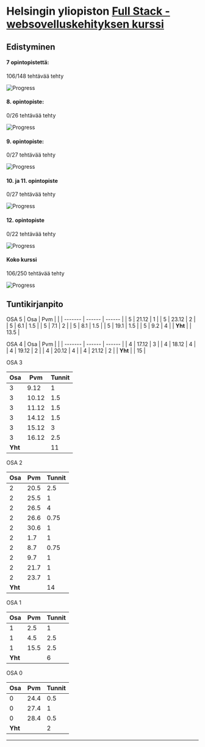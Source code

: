 # Helsingin yliopiston [Full Stack - websovelluskehityksen kurssi](https://fullstackopen.com/)

## Edistyminen

#### 7 opintopistettä:

106/148 tehtävää tehty

![Progress](https://progress-bar.dev/71/)

#### 8. opintopiste:

0/26 tehtävää tehty

![Progress](https://progress-bar.dev/0/)

#### 9. opintopiste:

0/27 tehtävää tehty

![Progress](https://progress-bar.dev/0/)

#### 10. ja 11. opintopiste

0/27 tehtävää tehty

![Progress](https://progress-bar.dev/0/)

#### 12. opintopiste

0/22 tehtävää tehty

![Progress](https://progress-bar.dev/0/)

#### Koko kurssi

106/250 tehtävää tehty

![Progress](https://progress-bar.dev/42/)

## Tuntikirjanpito

OSA 5
| Osa     | Pvm    |        |
| ------- | ------ | ------ |
| 5       | 21.12  | 1      |
| 5       | 23.12  | 2      |
| 5       | 6.1    | 1.5    |
| 5       | 7.1    | 2      |
| 5       | 8.1    | 1.5    |
| 5       | 19.1   | 1.5    |
| 5       | 9.2    | 4      |
| **Yht** |        | 13.5   |

OSA 4
| Osa     | Pvm    |        |
| ------- | ------ | ------ |
| 4       | 17.12  | 3      |
| 4       | 18.12  | 4      |
| 4       | 19.12  | 2      |
| 4       | 20.12  | 4      |
| 4       | 21.12  | 2      |
| **Yht** |        | 15     |

OSA 3

| Osa     | Pvm    | Tunnit | 
| ------- | ------ | ------ |
| 3       | 9.12   | 1      |
| 3       | 10.12  | 1.5    |
| 3       | 11.12  | 1.5    |
| 3       | 14.12  | 1.5    |
| 3       | 15.12  | 3      |
| 3       | 16.12  | 2.5    |
| **Yht** |        | 11     |

OSA 2

| Osa     | Pvm   | Tunnit |
| ------- | ----- | ------ | 
| 2       | 20.5  | 2.5    |
| 2       | 25.5  | 1      |
| 2       | 26.5  | 4      |
| 2       | 26.6  | 0.75   | 
| 2       | 30.6  | 1      |
| 2       | 1.7   | 1      |
| 2       | 8.7   | 0.75   |
| 2       | 9.7   | 1      |
| 2       | 21.7  | 1      |
| 2       | 23.7  | 1      |
| **Yht** |       | 14     |


OSA 1

| Osa     | Pvm   | Tunnit |
| ------- | ----- | ------ | 
| 1       | 2.5   | 1      |
| 1       | 4.5   | 2.5    |
| 1       | 15.5  | 2.5    |
| **Yht** |       | 6      |

OSA 0

| Osa     | Pvm   | Tunnit |       
| ---     | ---   | ------ |
| 0       | 24.4  | 0.5    |
| 0       | 27.4  | 1      |
| 0       | 28.4  | 0.5    |
| **Yht** |       | 2      |






***


